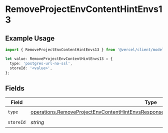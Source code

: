 # RemoveProjectEnvContentHintEnvs13

## Example Usage

```typescript
import { RemoveProjectEnvContentHintEnvs13 } from '@vercel/client/models/operations';

let value: RemoveProjectEnvContentHintEnvs13 = {
  type: 'postgres-url-no-ssl',
  storeId: '<value>',
};
```

## Fields

| Field     | Type                                                                                                                                                                                               | Required           | Description |
| --------- | -------------------------------------------------------------------------------------------------------------------------------------------------------------------------------------------------- | ------------------ | ----------- |
| `type`    | [operations.RemoveProjectEnvContentHintEnvsResponse200ApplicationJSONResponseBody213Type](../../models/operations/removeprojectenvcontenthintenvsresponse200applicationjsonresponsebody213type.md) | :heavy_check_mark: | N/A         |
| `storeId` | _string_                                                                                                                                                                                           | :heavy_check_mark: | N/A         |
